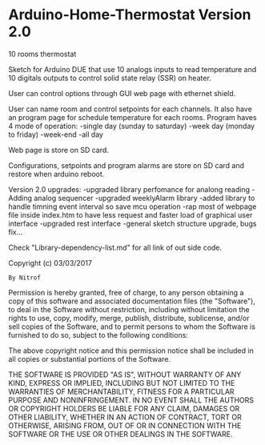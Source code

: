 # Arduino-Home-Thermostat Version 2.0
10 rooms thermostat


Sketch for Arduino DUE that use 10 analogs inputs to read temperature and 10 digitals outputs to control solid state relay (SSR) on heater.


User can control options through GUI web page with ethernet shield.

User can name room and control setpoints for each channels. 
It also have an program page for schedule temperature for each rooms.
Program haves 4 mode of operation:
  -single day (sunday to saturday)
  -week day (monday to friday)
  -week-end
  -all day

Web page is store on SD card.

Configurations, setpoints and program alarms are store on SD card and restore when arduino reboot.


Version 2.0 upgrades:
  -upgraded library perfomance for analong reading
  -Adding analog sequencer
  -upgraded weeklyAlarm library
  -added library to handle timning event interval so save mcu operation
  -rap most of webpage file inside index.htm to have less request and faster load of graphical user interface 
  -upgraded rest interface
  -general sketch structure upgrade, bugs fix...

  Check "Library-dependency-list.md" for all link of out side code.

  Copyright (c) 03/03/2017

    By Nitrof

  Permission is hereby granted, free of charge, to any person obtaining a copy of
  this software and associated documentation files (the "Software"), to deal in
  the Software without restriction, including without limitation the rights to
  use, copy, modify, merge, publish, distribute, sublicense, and/or sell copies of
  the Software, and to permit persons to whom the Software is furnished to do so,
  subject to the following conditions:

  The above copyright notice and this permission notice shall be included in all
  copies or substantial portions of the Software.

  THE SOFTWARE IS PROVIDED "AS IS", WITHOUT WARRANTY OF ANY KIND, EXPRESS OR
  IMPLIED, INCLUDING BUT NOT LIMITED TO THE WARRANTIES OF MERCHANTABILITY, FITNESS
  FOR A PARTICULAR PURPOSE AND NONINFRINGEMENT. IN NO EVENT SHALL THE AUTHORS OR
  COPYRIGHT HOLDERS BE LIABLE FOR ANY CLAIM, DAMAGES OR OTHER LIABILITY, WHETHER
  IN AN ACTION OF CONTRACT, TORT OR OTHERWISE, ARISING FROM, OUT OF OR IN
  CONNECTION WITH THE SOFTWARE OR THE USE OR OTHER DEALINGS IN THE SOFTWARE.